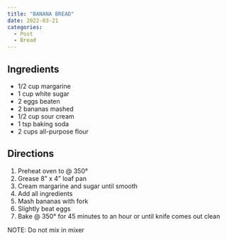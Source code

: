 ```yaml
---
title: "BANANA BREAD"
date: 2022-03-21
categories:
  - Post
  - Bread
---
```


## Ingredients

* 1/2 cup margarine
* 1 cup white sugar
* 2 eggs beaten
* 2 bananas mashed
* 1/2 cup sour cream
* 1 tsp baking soda
* 2 cups all-purpose flour

## Directions
1. Preheat oven to @ 350°
2. Grease 8” x 4” loaf pan
3. Cream margarine and sugar until smooth
4. Add all ingredients
5. Mash bananas with fork
6. Slightly beat eggs
7. Bake @ 350° for 45 minutes to an hour or until knife comes out clean

NOTE:  Do not mix in mixer

